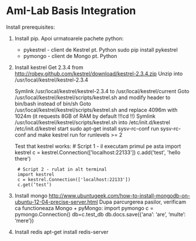 AmI-Lab Basis Integration
================

Install prerequisites:

1. Install pip. Apoi urmatoarele pachete python:
	- pykestrel - client de Kestrel pt. Python
		sudo pip install pykestrel
	- pymongo - client de Mongo pt. Python
	
2. Install kestrel
	Get 2.3.4 from http://robey.github.com/kestrel/download/kestrel-2.3.4.zip
	Unzip into /usr/local/kestrel/kestrel-2.3.4

	Symlink /usr/local/kestrel/kestrel-2.3.4 to /usr/local/kestrel/current
	Goto /usr/local/kestrel/kestrel/scripts/kestrel.sh and modify header to bin/bash instead of bin/sh
	Goto /usr/local/kestrel/kestrel/scripts/kestrel.sh and replace 4096m with 1024m (it requests 8GB of RAM by default !!!cd !!)
	Symlink /usr/local/kestrel/kestrel/scripts/kestrel.sh into /etc/init.d/kestrel
	/etc/init.d/kestrel start
	sudo apt-get install sysv-rc-conf
	run sysv-rc-conf and make kestrel run for runlevels >= 2

	Test that kestrel works:
		# Script 1 - il executam primul pe asta
		import kestrel
		c = kestrel.Connection(['localhost:22133'])
		c.add('test', 'hello there')
		
		# Script 2 - rulat in alt terminal
		import kestrel
		c = kestrel.Connection(['localhost:22133'])
		c.get(‘test’)

3. Install mongo
http://www.ubuntugeek.com/how-to-install-mongodb-on-ubuntu-12-04-precise-server.html
	Dupa parcurgerea pasilor, verificam ca functioneaza Mongo + pyMongo:
		import pymongo
		c = pymongo.Connection()
		db=c.test_db
		db.docs.save({‘ana’: ‘are’, ‘multe’: ‘mere’})

4. Install redis
 	apt-get install redis-server
